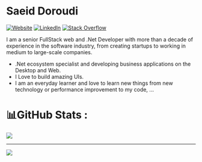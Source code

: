 # Saeid Doroudi

[![Website](https://img.shields.io/badge/Personal-Blog-green)](https://saeiddoroudi.ir) [![LinkedIn](https://img.shields.io/badge/LinkedIn-%230077B5.svg?logo=linkedin&logoColor=white)](https://linkedin.com/in/doroudi) [![Stack Overflow](https://img.shields.io/badge/-Stackoverflow-FE7A16?logo=stack-overflow&logoColor=white)](https://stackoverflow.com/users/5292901)

I am a senior FullStack web and .Net Developer with more than a decade of experience in the software industry, from creating startups to working in medium to large-scale companies.
- .Net ecosystem specialist and developing business applications on the Desktop and Web.
- I Love to build amazing UIs.
- I am an everyday learner and love to learn new things from new technology or performance improvement to my code, ...




# 📊GitHub Stats :

![](https://github-readme-stats.vercel.app/api/top-langs/?username=doroudi&theme=dracula&hide_border=true&include_all_commits=true&count_private=true&layout=compact)

---
[![](https://visitcount.itsvg.in/api?id=doroudi&icon=0&color=12)](https://visitcount.itsvg.in)


